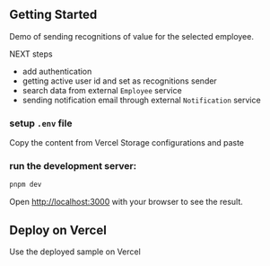 ## Getting Started
Demo of sending recognitions of value for the selected employee.

NEXT steps
- add authentication
- getting active user id and set as recognitions sender
- search data from external `Employee` service
- sending notification email through external `Notification` service


### setup `.env` file

Copy the content from Vercel Storage configurations and paste

### run the development server:

```bash
pnpm dev
```

Open [http://localhost:3000](http://localhost:3000) with your browser to see the result.


## Deploy on Vercel

Use the deployed sample on Vercel 
